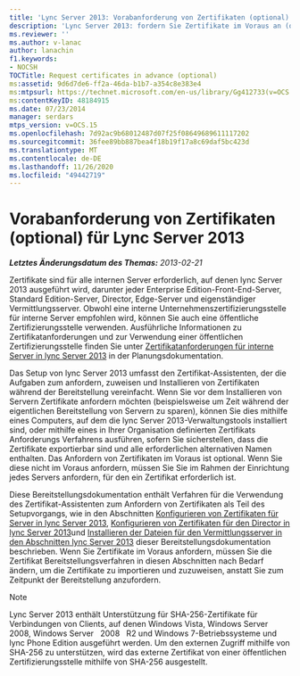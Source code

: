 ```yaml
---
title: 'Lync Server 2013: Vorabanforderung von Zertifikaten (optional)'
description: 'Lync Server 2013: fordern Sie Zertifikate im Voraus an (optional).'
ms.reviewer: ''
ms.author: v-lanac
author: lanachin
f1.keywords:
- NOCSH
TOCTitle: Request certificates in advance (optional)
ms:assetid: 9d6d7de6-ff2a-46da-b1b7-a354c8e383e4
ms:mtpsurl: https://technet.microsoft.com/en-us/library/Gg412733(v=OCS.15)
ms:contentKeyID: 48184915
ms.date: 07/23/2014
manager: serdars
mtps_version: v=OCS.15
ms.openlocfilehash: 7d92ac9b68012487d07f25f08649689611117202
ms.sourcegitcommit: 36fee89bb887bea4f18b19f17a8c69daf5bc423d
ms.translationtype: MT
ms.contentlocale: de-DE
ms.lasthandoff: 11/26/2020
ms.locfileid: "49442719"
---
```

# <a name="request-certificates-in-advance-optional-for-lync-server-2013"></a>Vorabanforderung von Zertifikaten (optional) für Lync Server 2013

<div data-xmlns="http://www.w3.org/1999/xhtml">

<div class="topic" data-xmlns="http://www.w3.org/1999/xhtml" data-msxsl="urn:schemas-microsoft-com:xslt" data-cs="https://msdn.microsoft.com/">

<div data-asp="https://msdn2.microsoft.com/asp">



</div>

<div id="mainSection">

<div id="mainBody">

<span> </span>

_**Letztes Änderungsdatum des Themas:** 2013-02-21_

Zertifikate sind für alle internen Server erforderlich, auf denen lync Server 2013 ausgeführt wird, darunter jeder Enterprise Edition-Front-End-Server, Standard Edition-Server, Director, Edge-Server und eigenständiger Vermittlungsserver. Obwohl eine interne Unternehmenszertifizierungsstelle für interne Server empfohlen wird, können Sie auch eine öffentliche Zertifizierungsstelle verwenden. Ausführliche Informationen zu Zertifikatanforderungen und zur Verwendung einer öffentlichen Zertifizierungsstelle finden Sie unter [Zertifikatanforderungen für interne Server in lync Server 2013](lync-server-2013-certificate-requirements-for-internal-servers.md) in der Planungsdokumentation.

Das Setup von lync Server 2013 umfasst den Zertifikat-Assistenten, der die Aufgaben zum anfordern, zuweisen und Installieren von Zertifikaten während der Bereitstellung vereinfacht. Wenn Sie vor dem Installieren von Servern Zertifikate anfordern möchten (beispielsweise um Zeit während der eigentlichen Bereitstellung von Servern zu sparen), können Sie dies mithilfe eines Computers, auf dem die lync Server 2013-Verwaltungstools installiert sind, oder mithilfe eines in Ihrer Organisation definierten Zertifikats Anforderungs Verfahrens ausführen, sofern Sie sicherstellen, dass die Zertifikate exportierbar sind und alle erforderlichen alternativen Namen enthalten. Das Anfordern von Zertifikaten im Voraus ist optional. Wenn Sie diese nicht im Voraus anfordern, müssen Sie Sie im Rahmen der Einrichtung jedes Servers anfordern, für den ein Zertifikat erforderlich ist.

Diese Bereitstellungsdokumentation enthält Verfahren für die Verwendung des Zertifikat-Assistenten zum Anfordern von Zertifikaten als Teil des Setupvorgangs, wie in den Abschnitten [Konfigurieren von Zertifikaten für Server in lync Server 2013](lync-server-2013-configure-certificates-for-servers.md), [Konfigurieren von Zertifikaten für den Director in lync Server 2013](lync-server-2013-configure-certificates-for-the-director.md)und [Installieren der Dateien für den Vermittlungsserver in den Abschnitten lync Server 2013](lync-server-2013-install-the-files-for-mediation-server.md) dieser Bereitstellungsdokumentation beschrieben. Wenn Sie Zertifikate im Voraus anfordern, müssen Sie die Zertifikat Bereitstellungsverfahren in diesen Abschnitten nach Bedarf ändern, um die Zertifikate zu importieren und zuzuweisen, anstatt Sie zum Zeitpunkt der Bereitstellung anzufordern.

<div>


> [!NOTE]  
> Lync Server 2013 enthält Unterstützung für SHA-256-Zertifikate für Verbindungen von Clients, auf denen Windows Vista, Windows Server &nbsp; 2008, Windows Server &nbsp; 2008 &nbsp; R2 und Windows 7-Betriebssysteme und lync Phone Edition ausgeführt werden. Um den externen Zugriff mithilfe von SHA-256 zu unterstützen, wird das externe Zertifikat von einer öffentlichen Zertifizierungsstelle mithilfe von SHA-256 ausgestellt.



</div>

</div>

<span> </span>

</div>

</div>

</div>

